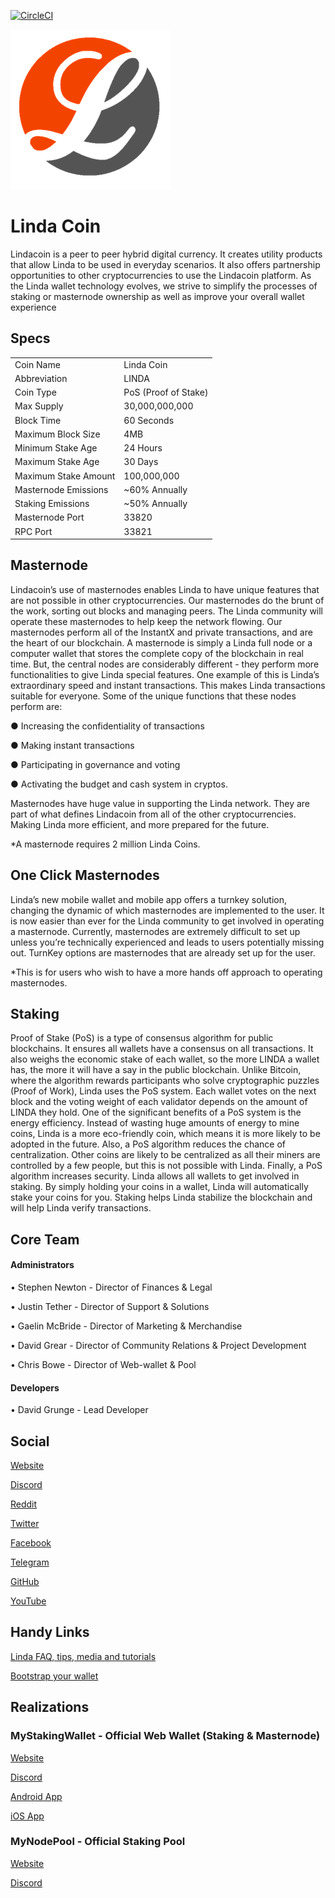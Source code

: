 [![CircleCI](https://circleci.com/gh/TheLindaProjectInc/Linda/tree/master.svg?style=svg)](https://circleci.com/gh/TheLindaProjectInc/Linda/tree/master)

![Linda](logo.png)

# Linda Coin
Lindacoin is a peer to peer hybrid digital currency. It creates utility products that allow Linda to be used in everyday scenarios. It also offers partnership opportunities to other cryptocurrencies to use the Lindacoin platform. As the Linda wallet technology evolves, we strive to simplify the processes of staking or masternode ownership as well as improve your overall wallet experience

## Specs
<table>
<tr><td>Coin Name</td><td>Linda Coin</td></tr>
<tr><td>Abbreviation</td><td>LINDA</td></tr>
<tr><td>Coin Type</td><td>PoS (Proof of Stake)</td></tr>
<tr><td>Max Supply</td><td>30,000,000,000</td></tr>
<tr><td>Block Time</td><td>60 Seconds</td></tr>
<tr><td>Maximum Block Size</td><td>4MB</td></tr>
<tr><td>Minimum Stake Age</td><td>24 Hours</td></tr>
<tr><td>Maximum Stake Age</td><td>30 Days</td></tr>
<tr><td>Maximum Stake Amount</td><td>100,000,000</td></tr>
<tr><td>Masternode Emissions</td><td>~60% Annually</td></tr>
<tr><td>Staking Emissions</td><td>~50% Annually</td></tr>
<tr><td>Masternode Port</td><td>33820</td></tr>
<tr><td>RPC Port</td><td>33821</td></tr>
</table>

## Masternode
Lindacoin’s use of masternodes enables Linda to have unique features that are not possible in other cryptocurrencies. Our masternodes do the brunt of the work, sorting out blocks and managing peers. The Linda community will operate these masternodes to help keep the network flowing. Our masternodes perform all of the InstantX and private transactions, and are the heart of our blockchain. A masternode is simply a Linda full node or a computer wallet that stores the complete copy of the blockchain in real time. But, the central nodes are considerably different - they perform more functionalities to give Linda special features. One example of this is Linda’s extraordinary speed and instant transactions. This makes Linda transactions suitable for everyone. Some of the unique functions that these nodes perform are: 

● Increasing the confidentiality of transactions 

● Making instant transactions 

● Participating in governance and voting 

● Activating the budget and cash system in cryptos. 

Masternodes have huge value in supporting the Linda network. They are part of what defines Lindacoin from all of the other cryptocurrencies. Making Linda more efficient, and more prepared for the future.

*A masternode requires 2 million Linda Coins.

## One Click Masternodes
Linda’s new mobile wallet and mobile app offers a turnkey solution, changing the dynamic of which masternodes are implemented to the user.  It is now easier than ever for the Linda community to get involved in operating a masternode. Currently, masternodes are extremely difficult to set up unless you’re technically experienced and leads to users potentially missing out. TurnKey options are masternodes that are already set up for the user. 

*This is for users who wish to have a more hands off approach to operating masternodes.

## Staking
Proof of Stake (PoS) is a type of consensus algorithm for public blockchains. It ensures all wallets have a consensus on all transactions. It also weighs the economic stake of each wallet, so the more LINDA a wallet has, the more it will have a say in the public blockchain. Unlike Bitcoin, where the algorithm rewards participants who solve cryptographic puzzles (Proof of Work), Linda uses the PoS system. Each wallet votes on the next block and the voting weight of each validator depends on the amount of LINDA they hold. One of the significant benefits of a PoS system is the energy efficiency. Instead of wasting huge amounts of energy to mine coins, Linda is a more eco-friendly coin, which means it is more likely to be adopted in the future. Also, a PoS algorithm reduces the chance of centralization. Other coins are likely to be centralized as all their miners are controlled by a few people, but this is not possible with Linda. Finally, a PoS algorithm increases security. Linda allows all wallets to get involved in staking. By simply holding your coins in a wallet, Linda will automatically stake your coins for you. Staking helps Linda stabilize the blockchain and will help Linda verify transactions.


## Core Team
#### Administrators

•	Stephen Newton - Director of Finances & Legal

•	Justin Tether - Director of Support & Solutions

•	Gaelin McBride - Director of Marketing & Merchandise

•	David Grear - Director of Community Relations & Project Development

•	Chris Bowe - Director of Web-wallet & Pool

#### Developers

•	David Grunge - Lead Developer 

## Social
[Website](https://www.lindacoin.com)

[Discord](https://discord.gg/SHNjQBv)

[Reddit](https://www.reddit.com/r/Lindacoin)

[Twitter](https://twitter.com/lindaproject)

[Facebook](https://www.facebook.com/lindacoincurrency)

[Telegram](https://t.me/OfficaLindaproject)

[GitHub](https://github.com/Lindacoin/Linda)

[YouTube](https://www.youtube.com/channel/UCzfjb47BI9lx7Ih-K6VY-TA)


## Handy Links
[Linda FAQ, tips, media and tutorials](https://www.lindaprojectinfo.com)

[Bootstrap your wallet](https://bit.ly/lindabootstrap)

## Realizations

### MyStakingWallet - Official Web Wallet (Staking & Masternode)
[Website](https://www.mystakingwallet.com)

[Discord](https://discord.gg/j4MebEY)

[Android App](https://play.google.com/store/apps/details?id=com.mystakingwallet.app)

[iOS App](https://itunes.apple.com/us/app/linda-my-staking-wallet/id1404883927)

### MyNodePool - Official Staking Pool
[Website](https://www.mynodepool.com)

[Discord](https://discord.gg/2sMJnjk)

